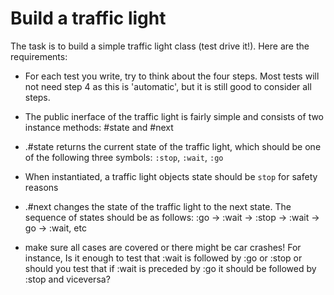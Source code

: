 # Build a traffic light

The task is to build a simple traffic light class (test drive it!). 
Here are the requirements:

- For each test you write, try to think about the four steps. Most tests will 
not need step 4 as this is 'automatic', but it is still good to consider all steps.

- The public inerface of the traffic light is fairly simple and consists of two 
instance methods: #state and #next 

- .#state returns the current state of the traffic light, which should be one of 
the following three symbols: `:stop`, `:wait`, `:go` 

- When instantiated, a traffic light objects state should be `stop` for safety 
reasons

- .#next changes the state of the traffic light to the next state. The sequence 
of states should be as follows: :go -> :wait -> :stop -> :wait -> go -> :wait, 
etc

- make sure all cases are covered or there might be car crashes! For instance, 
Is it enough to test that :wait is followed by :go or :stop or should you test
that if :wait is preceded by :go it should be followed by :stop and viceversa?
